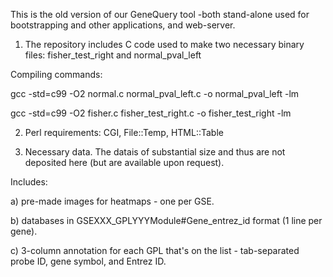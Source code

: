 This is the old version of our GeneQuery tool -both stand-alone used for bootstrapping and other applications, and web-server. 

1. The repository includes C code used to make two necessary binary files: fisher_test_right and normal_pval_left

Compiling commands: 

gcc -std=c99 -O2 normal.c normal_pval_left.c -o normal_pval_left -lm

gcc -std=c99 -O2 fisher.c   fisher_test_right.c  -o fisher_test_right  -lm

2. Perl requirements: CGI, File::Temp, HTML::Table

3. Necessary data. The datais  of substantial size and thus are not deposited here (but are available upon request). 

Includes:

a) pre-made images for heatmaps - one per GSE.
	
b) databases in GSEXXX_GPLYYY<tab>Module#<tab>Gene_entrez_id format (1 line per gene). 
	
c) 3-column annotation for each GPL that's on the list - tab-separated probe ID, gene symbol, and Entrez ID. 

